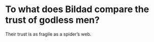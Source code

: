 # To what does Bildad compare the trust of godless men?

Their trust is as fragile as a spider’s web.
